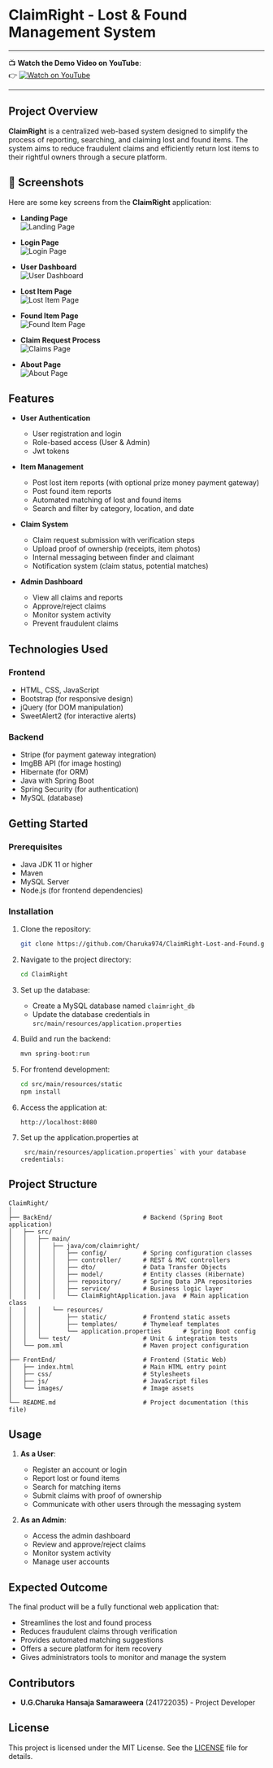 # ClaimRight - Lost & Found Management System

---

📺 **Watch the Demo Video on YouTube**:  
👉 [![Watch on YouTube](https://img.shields.io/badge/▶️%20Watch%20Demo%20Video-red?style=for-the-badge&logo=youtube)](https://youtu.be/aBP_N-HxBEQ)

---

## Project Overview

**ClaimRight** is a centralized web-based system designed to simplify the process of reporting, searching, and claiming lost and found items. The system aims to reduce fraudulent claims and efficiently return lost items to their rightful owners through a secure platform.

## 📸 Screenshots

Here are some key screens from the **ClaimRight** application:

- **Landing Page**  
  ![Landing Page](/Front_End/assets/images/screenshots/Screenshot%202025-09-20%20113016.png)

- **Login Page**  
  ![Login Page](/Front_End/assets/images/screenshots/Screenshot%202025-09-20%20112952.png)

- **User Dashboard**  
  ![User Dashboard](/Front_End/assets/images/screenshots/Screenshot%202025-09-20%20113347.png)

- **Lost Item Page**  
  ![Lost Item Page](/Front_End/assets/images/screenshots/Screenshot%202025-09-20%20113129.png)

- **Found Item Page**  
  ![Found Item Page](/Front_End/assets/images/screenshots/Screenshot%202025-09-20%20113211.png)

- **Claim Request Process**  
  ![Claims Page](/Front_End/assets/images/screenshots/Screenshot%202025-09-20%20113404.png)

- **About Page**  
  ![About Page](/Front_End/assets/images/screenshots/Screenshot%202025-09-20%20113035.png)

## Features
- **User Authentication**
  - User registration and login
  - Role-based access (User & Admin)
  - Jwt tokens
  
- **Item Management**
  - Post lost item reports (with optional prize money payment gateway)
  - Post found item reports
  - Automated matching of lost and found items
  - Search and filter by category, location, and date

- **Claim System**
  - Claim request submission with verification steps
  - Upload proof of ownership (receipts, item photos)
  - Internal messaging between finder and claimant
  - Notification system (claim status, potential matches)

- **Admin Dashboard**
  - View all claims and reports
  - Approve/reject claims
  - Monitor system activity
  - Prevent fraudulent claims

## Technologies Used
### Frontend
- HTML, CSS, JavaScript
- Bootstrap (for responsive design)
- jQuery (for DOM manipulation)
- SweetAlert2 (for interactive alerts)

### Backend
- Stripe (for payment gateway integration)
- ImgBB API (for image hosting)
- Hibernate (for ORM)
- Java with Spring Boot
- Spring Security (for authentication)
- MySQL (database)

## Getting Started
### Prerequisites
- Java JDK 11 or higher
- Maven
- MySQL Server
- Node.js (for frontend dependencies)

### Installation
1. Clone the repository:
   ```bash
   git clone https://github.com/Charuka974/ClaimRight-Lost-and-Found.git
   ```

2. Navigate to the project directory:
   ```bash
   cd ClaimRight
   ```

3. Set up the database:
   - Create a MySQL database named `claimright_db`
   - Update the database credentials in `src/main/resources/application.properties`

4. Build and run the backend:
   ```bash
   mvn spring-boot:run
   ```

5. For frontend development:
   ```bash
   cd src/main/resources/static
   npm install
   ```

6. Access the application at:
   ```
   http://localhost:8080
   ```
   
7. Set up the application.properties at 

   ```
    src/main/resources/application.properties` with your database credentials:
   ```


## Project Structure
```
ClaimRight/
│
├── BackEnd/                         # Backend (Spring Boot application)
│   ├── src/
│   │   ├── main/
│   │   │   ├── java/com/claimright/
│   │   │   │   ├── config/          # Spring configuration classes
│   │   │   │   ├── controller/      # REST & MVC controllers
│   │   │   │   ├── dto/             # Data Transfer Objects
│   │   │   │   ├── model/           # Entity classes (Hibernate)
│   │   │   │   ├── repository/      # Spring Data JPA repositories
│   │   │   │   ├── service/         # Business logic layer
│   │   │   │   └── ClaimRightApplication.java  # Main application class
│   │   │   └── resources/
│   │   │       ├── static/          # Frontend static assets
│   │   │       ├── templates/       # Thymeleaf templates
│   │   │       └── application.properties      # Spring Boot config
│   │   └── test/                    # Unit & integration tests
│   └── pom.xml                      # Maven project configuration
│
├── FrontEnd/                        # Frontend (Static Web)
│   ├── index.html                   # Main HTML entry point
│   ├── css/                         # Stylesheets
│   ├── js/                          # JavaScript files
│   └── images/                      # Image assets
│
└── README.md                        # Project documentation (this file)

```

## Usage
1. **As a User**:
   - Register an account or login
   - Report lost or found items
   - Search for matching items
   - Submit claims with proof of ownership
   - Communicate with other users through the messaging system

2. **As an Admin**:
   - Access the admin dashboard
   - Review and approve/reject claims
   - Monitor system activity
   - Manage user accounts

## Expected Outcome
The final product will be a fully functional web application that:
- Streamlines the lost and found process
- Reduces fraudulent claims through verification
- Provides automated matching suggestions
- Offers a secure platform for item recovery
- Gives administrators tools to monitor and manage the system

## Contributors
- **U.G.Charuka Hansaja Samaraweera** (241722035) - Project Developer

## License
This project is licensed under the MIT License. See the [LICENSE](LICENSE) file for details.